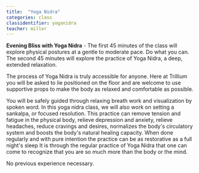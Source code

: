 ```yaml
---
title:  "Yoga Nidra"
categories: class
classidentifier: yoganidra
teacher: miller
---
```

**Evening Bliss with Yoga Nidra** - The first 45 minutes of the class will explore physical postures at a gentle to moderate pace. Do what you can. The second 45 minutes will explore the practice of Yoga Nidra, a deep, extended relaxation.

The process of Yoga Nidra is truly accessible for anyone. Here at Trillium you will be asked to lie positioned on the floor and are welcome to use supportive props to make the body as relaxed and comfortable as possible.

You will be safely guided through relaxing breath work and visualization by spoken word. In this yoga nidra class, we will also work on setting a sankalpa, or focused resolution. This practice can remove tension and fatigue in the physical body, relieve depression and anxiety, relieve headaches, reduce cravings and desires, normalizes the body's circulatory system and boosts the body's natural healing capacity. When done regularly and with pure intention the practice can be as restorative as a full night's sleep It is through the regular practice of Yoga Nidra that one can come to recognize that you are so much more than the body or the mind.

No previous experience necessary.
